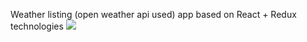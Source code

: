 Weather listing (open weather api used) app based on React + Redux technologies
![](https://image.prntscr.com/image/-UK0cmicTIqINjZ3BM2J7Q.png)
